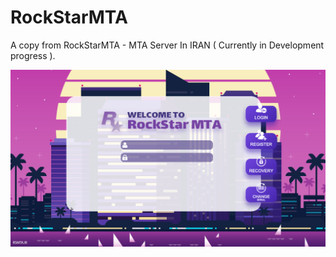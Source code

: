 # RockStarMTA
A copy from RockStarMTA - MTA Server In IRAN ( Currently in Development progress ).

![Screenshot 1](/screenshots/SS1.png?raw=true "Optional Title")
